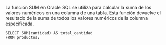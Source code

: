   
La función SUM en Oracle SQL se utiliza para calcular la suma de los valores numéricos en una columna de una tabla. Esta función devuelve el resultado de la suma de todos los valores numéricos de la columna especificada.

```
SELECT SUM(cantidad) AS total_cantidad
FROM productos;
```

